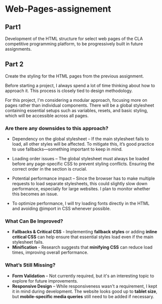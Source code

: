 # Web-Pages-assignement

## Part1
Development of the HTML structure for select web pages of the CLA competitive programming platform, to be progressively built in future assignments.

## Part 2
Create the styling for the HTML pages from the previous assignment.


Before starting a project, I always spend a lot of time thinking about how to approach it. This process is closely tied to design methodology.

For this project, I'm considering a modular approach, focusing more on pages rather than individual components. There will be a global stylesheet containing essential setups such as variables, resets, and basic styling, which will be accessible across all pages.

### Are there any downsides to this approach?
- Dependency on the global stylesheet – If the main stylesheet fails to load, all other styles will be affected. To mitigate this, it’s good practice to use fallbacks—something important to keep in mind.

- Loading order issues – The global stylesheet must always be loaded before any page-specific CSS to prevent styling conflicts. Ensuring the correct order in the <head> section is crucial.

- Potential performance impact – Since the browser has to make multiple requests to load separate stylesheets, this could slightly slow down performance, especially for large websites. I plan to monitor whether this becomes an issue.

- To optimize performance, I will try loading fonts directly in the HTML and avoiding @import in CSS whenever possible.

### What Can Be Improved?
- **Fallbacks & Critical CSS** -  Implementing **fallback styles** or adding **inline critical CSS** can help ensure that essential styles load even if the main stylesheet fails.
- **Minification**  -  Research suggests that **minifying CSS** can reduce load times, improving overall performance.

### What’s Still Missing?
- **Form Validation** – Not currently required, but it's an interesting topic to explore for future improvements.
- **Responsive Design** – While responsiveness wasn't a requirement, I kept it in mind during development. The website looks good up to **tablet size**, but **mobile-specific media queries** still need to be added if necessary.
